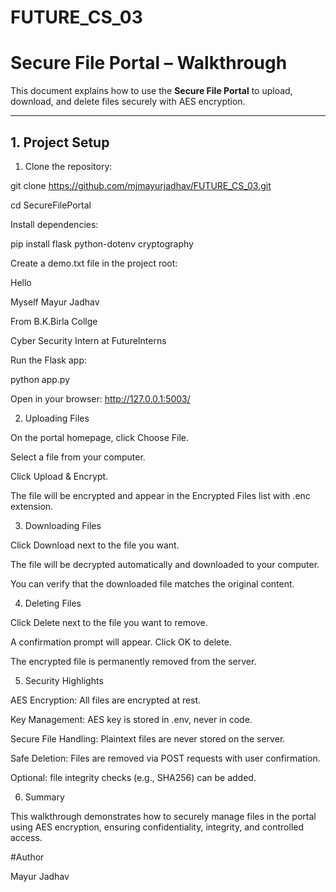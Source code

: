# FUTURE_CS_03
# Secure File Portal – Walkthrough

This document explains how to use the **Secure File Portal** to upload, download, and delete files securely with AES encryption.

---

## 1. Project Setup

1. Clone the repository:

git clone https://github.com/mjmayurjadhav/FUTURE_CS_03.git 

cd SecureFilePortal

Install dependencies:

pip install flask python-dotenv cryptography

Create a demo.txt file in the project root:

Hello 

Myself Mayur Jadhav 

From B.K.Birla Collge 

Cyber Security Intern at FutureInterns

Run the Flask app:

python app.py

Open in your browser: http://127.0.0.1:5003/

2. Uploading Files

On the portal homepage, click Choose File.

Select a file from your computer.

Click Upload & Encrypt.

The file will be encrypted and appear in the Encrypted Files list with .enc extension.

3. Downloading Files

Click Download next to the file you want.

The file will be decrypted automatically and downloaded to your computer.

You can verify that the downloaded file matches the original content.

4. Deleting Files

Click Delete next to the file you want to remove.

A confirmation prompt will appear. Click OK to delete.

The encrypted file is permanently removed from the server.

5. Security Highlights
   
AES Encryption: All files are encrypted at rest.

Key Management: AES key is stored in .env, never in code.

Secure File Handling: Plaintext files are never stored on the server.

Safe Deletion: Files are removed via POST requests with user confirmation.

Optional: file integrity checks (e.g., SHA256) can be added.

6. Summary
   
This walkthrough demonstrates how to securely manage files in the portal using AES encryption, ensuring confidentiality, integrity, and controlled access.

#Author 

Mayur Jadhav 
